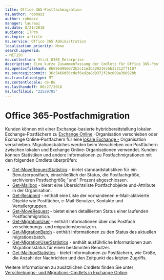 ```yaml
---
title: Office 365-Postfachmigration
ms.author: robmazz
author: robmazz
manager: laurawi
ms.date: 8/21/2018
audience: ITPro
ms.topic: article
ms.service: Office 365 Administration
localization_priority: None
search.appverid:
- MET150
ms.collection: Strat_O365_Enterprise
description: Eine kurze Zusammenfassung der Cmdlets für Office 365-Postfachmigrationen verwendet.
ms.openlocfilehash: 86896d956072b5c11e3b3292363bb32312ff1187
ms.sourcegitcommit: 36c5466056cdef6ad2a8d9372f2bc009a30892bb
ms.translationtype: MT
ms.contentlocale: de-DE
ms.lasthandoff: 08/27/2018
ms.locfileid: "22529705"
---
```

# <a name="office-365-mailbox-migrations"></a>Office 365-Postfachmigration
Kunden können mit einer Exchange-basierte hybridbereitstellung lokalen Exchange-Postfächern zu [Exchange Online](https://docs.microsoft.com/Exchange/exchange-online) -Organisation verschieben oder Exchange Online-Postfächern für eine [lokale Exchange -](https://docs.microsoft.com/Exchange/exchange-server) Organisation verschieben. Migrationsbatches werden beim Verschieben von Postfächern zwischen lokalen und Exchange Online-Organisationen verwendet. Kunden können Statistiken und andere Informationen zu Postfachmigrationen mit den folgenden Cmdlets überprüfen:

- [Get-MoveRequestStatistics](https://docs.microsoft.com/powershell/module/exchange/move-and-migration/Get-MoveRequestStatistics?view=exchange-ps) - bietet standardstatistiken für ein Benutzerpostfach, einschließlich der Status, die Postfachgröße, archivieren Postfachgröße "und" Prozent abgeschlossen.
- [Get-Mailbox](https://docs.microsoft.com/powershell/module/exchange/mailboxes/Get-Mailbox?view=exchange-ps
) - bietet eine Übersichtsliste Postfachobjekte und-Attribute in der Organisation.
- [Get-Recipient](https://docs.microsoft.com/powershell/module/exchange/users-and-groups/Get-Recipient?view=exchange-ps) - enthält eine Liste der vorhandenen e-Mail-aktivierte Objekte wie Postfächer, e-Mail-Benutzer, Kontakte und Verteilergruppen.
- [Get-MoveRequest](https://docs.microsoft.com/powershell/module/exchange/move-and-migration/Get-MoveRequest?view=exchange-ps) - bietet einen detaillierten Status einer laufenden Postfachmigration.
- [Get-MigrationUser](https://docs.microsoft.com/powershell/module/exchange/move-and-migration/Get-MigrationUser?view=exchange-ps) - enthält Informationen über das Postfach verschiebungs- und migrationsbenutzern.
- [Get-MigrationBatch](https://docs.microsoft.com/powershell/module/exchange/move-and-migration/Get-MigrationBatch?view=exchange-ps) - enthält Informationen zu den Status des aktuellen migrationsbatch.
- [Get-MigrationUserStatistics](https://docs.microsoft.com/powershell/module/exchange/move-and-migration/Get-MigrationUserStatistics?view=exchange-ps) - enthält ausführliche Informationen zum Migrationsstatus für einen bestimmten Benutzer.
- [Get-MailboxStatistics](https://docs.microsoft.com/powershell/module/exchange/mailboxes/Get-MailboxStatistics?view=exchange-ps) - bietet Informationen zu Postfächern, wie Größe, die Anzahl der Nachrichten und den Zeitpunkt des letzten Zugriffs.

Weitere Informationen zu zusätzlichen Cmdlets finden Sie unter [Verschiebungs- und Migrations-Cmdlets in Exchange Online](https://docs.microsoft.com/powershell/exchange/exchange-online/exchange-online-powershell?view=exchange-ps).
